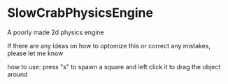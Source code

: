 # SlowCrabPhysicsEngine
A poorly made 2d physics engine

If there are any ideas on how to optomize this or correct any mistakes, please let me know

how to use: press "s" to spawn a square and left click it to drag the object around
